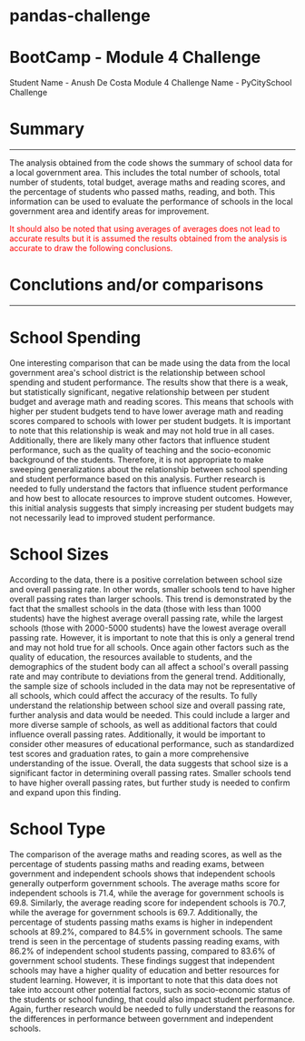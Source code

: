 # pandas-challenge

# BootCamp - Module 4 Challenge
Student Name - Anush De Costa Module 4 Challenge Name - PyCitySchool Challenge

# Summary
---------------------------------------------------------------------------------------

The analysis obtained from the code shows the summary of school data for a local government area. This includes the total number of schools, total number of students, total budget, average maths and reading scores, and the percentage of students who passed maths, reading, and both. This information can be used to evaluate the performance of schools in the local government area and identify areas for improvement. <p style="color:red">It should also be noted that using averages of averages does not lead to accurate results but it is assumed the results obtained from the analysis is accurate to draw the following conclusions.</p>

# Conclutions and/or comparisons
---------------------------------------------------------------------------------------

# School Spending
One interesting comparison that can be made using the data from the local government area's school district is the relationship between school spending and student performance. 
The results show that there is a weak, but statistically significant, negative relationship between per student budget and average math and reading scores. This means that schools with higher per student budgets tend to have lower average math and reading scores compared to schools with lower per student budgets.
It is important to note that this relationship is weak and may not hold true in all cases. Additionally, there are likely many other factors that influence student performance, such as the quality of teaching and the socio-economic background of the students. Therefore, it is not appropriate to make sweeping generalizations about the relationship between school spending and student performance based on this analysis.
Further research is needed to fully understand the factors that influence student performance and how best to allocate resources to improve student outcomes. However, this initial analysis suggests that simply increasing per student budgets may not necessarily lead to improved student performance.

# School Sizes
According to the data, there is a positive correlation between school size and overall passing rate. In other words, smaller schools tend to have higher overall passing rates than larger schools. This trend is demonstrated by the fact that the smallest schools in the data (those with less than 1000 students) have the highest average overall passing rate, while the largest schools (those with 2000-5000 students) have the lowest average overall passing rate.
However, it is important to note that this is only a general trend and may not hold true for all schools. Once again other factors such as the quality of education, the resources available to students, and the demographics of the student body can all affect a school's overall passing rate and may contribute to deviations from the general trend. Additionally, the sample size of schools included in the data may not be representative of all schools, which could affect the accuracy of the results.
To fully understand the relationship between school size and overall passing rate, further analysis and data would be needed. This could include a larger and more diverse sample of schools, as well as additional factors that could influence overall passing rates. Additionally, it would be important to consider other measures of educational performance, such as standardized test scores and graduation rates, to gain a more comprehensive understanding of the issue.
Overall, the data suggests that school size is a significant factor in determining overall passing rates. Smaller schools tend to have higher overall passing rates, but further study is needed to confirm and expand upon this finding.

# School Type
The comparison of the average maths and reading scores, as well as the percentage of students passing maths and reading exams, between government and independent schools shows that independent schools generally outperform government schools. The average maths score for independent schools is 71.4, while the average for government schools is 69.8. Similarly, the average reading score for independent schools is 70.7, while the average for government schools is 69.7.
Additionally, the percentage of students passing maths exams is higher in independent schools at 89.2%, compared to 84.5% in government schools. The same trend is seen in the percentage of students passing reading exams, with 86.2% of independent school students passing, compared to 83.6% of government school students.
These findings suggest that independent schools may have a higher quality of education and better resources for student learning. However, it is important to note that this data does not take into account other potential factors, such as socio-economic status of the students or school funding, that could also impact student performance. Again, further research would be needed to fully understand the reasons for the differences in performance between government and independent schools.